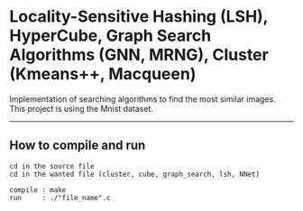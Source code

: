 # Locality-Sensitive Hashing (LSH), HyperCube, Graph Search Algorithms (GNN, MRNG), Cluster (Kmeans++, Macqueen)

Implementation of searching algorithms to find the most similar images. This project is using the Mnist dataset.

--------------------------------
How to compile and run
--------------------------------

    cd in the source file
    cd in the wanted file (cluster, cube, graph_search, lsh, NNet)
    
    compile : make
    run     : ./"file_name".c
